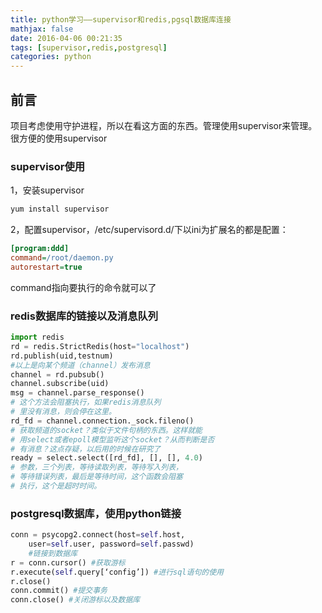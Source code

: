 ```yaml
---
title: python学习——supervisor和redis,pgsql数据库连接
mathjax: false
date: 2016-04-06 00:21:35
tags: [supervisor,redis,postgresql]
categories: python
---
```


## 前言 
项目考虑使用守护进程，所以在看这方面的东西。管理使用supervisor来管理。很方便的使用supervisor
### supervisor使用
1，安装supervisor
```bash
yum install supervisor
```
2，配置supervisor，/etc/supervisord.d/下以ini为扩展名的都是配置：
```ini
[program:ddd]
command=/root/daemon.py
autorestart=true
```
command指向要执行的命令就可以了
<!-- more --> 

### redis数据库的链接以及消息队列
```python
import redis
rd = redis.StrictRedis(host="localhost")
rd.publish(uid,testnum)
#以上是向某个频道（channel）发布消息
channel = rd.pubsub()
channel.subscribe(uid)
msg = channel.parse_response()
# 这个方法会阻塞执行，如果redis消息队列
# 里没有消息，则会停在这里。
rd_fd = channel.connection._sock.fileno()
# 获取频道的socket？类似于文件句柄的东西。这样就能
# 用select或者epoll模型监听这个socket？从而判断是否
# 有消息？这点存疑，以后用的时候在研究了
ready = select.select([rd_fd], [], [], 4.0)
# 参数，三个列表，等待读取列表，等待写入列表，
# 等待错误列表，最后是等待时间，这个函数会阻塞
# 执行，这个是超时时间。
```
### postgresql数据库，使用python链接
```python
conn = psycopg2.connect(host=self.host, 
    user=self.user, password=self.passwd) 
    #链接到数据库
r = conn.cursor() #获取游标
r.execute(self.query[‘config’]) #进行sql语句的使用
r.close()
conn.commit() #提交事务
conn.close() #关闭游标以及数据库
```

